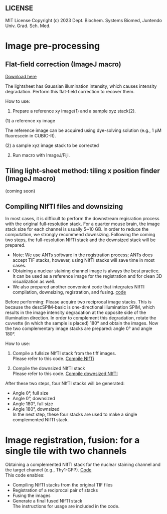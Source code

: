 ## LICENSE ##
MIT License
Copyright (c) 2023 Dept. Biochem. Systems Biomed, Juntendo Univ. Grad. Sch. Med.


# Image pre-processing
## Flat-field correction (ImageJ macro)
[Download here](https://github.com/dbsb-juntendo/descSPIM/blob/main/DOCs/codes/FlatfieldCorrection_IJmacro_ver230406.ijm)

The lightsheet has Gaussian illumination intensity, which causes intensity degradation.
Perform this flat-field correction to recover them.

How to use:
1. Prepare a reference xy image(1) and a sample xyz stack(2). 

(1) a reference xy image

The reference image can be acquired using dye-solving solution (e.g., 1 µM fluorescein in CUBIC-R). 

(2) a sample xyz image stack to be corrected

2. Run macro with ImageJ/Fiji.

## Tiling light-sheet method: tiling x position finder (ImageJ macro)
(coming soon)

## Compiling NIfTI files and downsizing
In most cases, it is difficult to perform the downstream regisration process with the original full-resolution stack.
For a quarter mouse brain, the image stack size for each channel is usually 5~10 GB.
In order to reduce the computation, we strongly recommend downsizing.
Following the coming two steps, the full-resolution NIfTi stack and the downsized stack will be prepared.
* Note: We use ANTs software in the registration process; ANTs does accept TIF stacks, however, using NIfTI stacks will save time in most cases.
* Obtaining a nuclear staining channel image is always the best practice. It can be used as a reference image for the registration and for clean 3D visualization as well.
* We also prepared another convenient code that integrates NIfTI compilation, downsizing, registration, and fusing. [code](https://github.com/dbsb-juntendo/descSPIM/blob/main/DOCs/codes/descSPIM_NiftiRegFuse.ipynb)

Before performing:
Please acquire two reciprocal image stacks. This is because the descSPIM-basic is one-directional illumination SPIM, which results in the image intensity degradation at the opposite side of the illumination direction. In order to complement this degradation, rotate the cuvvette (in which the sample is placed) 180° and obtain the images. Now the two complementary image stacks are prepared: angle 0° and angle 180°.

How to use:
1. Compile a fullsize NIfTI stack from the tiff images.  
   Please refer to this code.
   [Compile NIfTi](https://github.com/dbsb-juntendo/descSPIM/blob/main/DOCs/codes/Compile_nifti_fromTifStack.ipynb)

2. Compile the downsized NIfTI stack  
   Please refer to this code.
   [Compile downsized NIfTI](https://github.com/dbsb-juntendo/descSPIM/blob/main/DOCs/codes/Compile_50%25nifti_fromTifStack.ipynb)
   
After these two steps, four NIfTI stacks will be generated:  
- Angle 0°, full size
- Angle 0°, downsized
- Angle 180°, full size
- Angle 180°, downsized  
In the next step, these four stacks are used to make a single complemented NIfTI stack.

# Image registration, fusion: for a single tile with two channels
Obtaining a complemented NIfTI stack for the nuclear staining channel and the target channel (e.g., Thy1-GFP).
[Code](https://github.com/dbsb-juntendo/descSPIM/blob/main/DOCs/codes/descSPIM_NiftiRegFuse.ipynb)  
This code enables:
- Compiling NIfTI stacks from the original TIF files
- Registration of a reciprocal pair of stacks
- Fusing the images
- Generate a final fused NIfTI stack  
The instructions for usage are included in the code.


